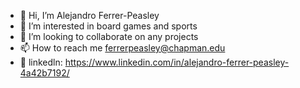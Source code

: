 - 👋 Hi, I’m Alejandro Ferrer-Peasley
- 👀 I’m interested in board games and sports
- 💞️ I’m looking to collaborate on any projects
- 📫 How to reach me ferrerpeasley@chapman.edu
- 🌱 linkedln: https://www.linkedin.com/in/alejandro-ferrer-peasley-4a42b7192/


<!---
alexferrer17/alexferrer17 is a ✨ special ✨ repository because its `README.md` (this file) appears on your GitHub profile.
You can click the Preview link to take a look at your changes.
--->
